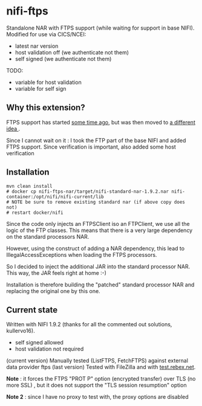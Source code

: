 # nifi-ftps
Standalone NAR with FTPS support (while waiting for support in base NIFI).
Modified for use via CICS/NCEI:
- latest nar version
- host validation off (we authenticate not them)
- self signed (we authenticate not them)

TODO:
- variable for host validation
- variable for self sign

## Why this extension?

FTPS support has started [some time ago](https://issues.apache.org/jira/browse/NIFI-2188), but was then moved to [a different idea
](https://issues.apache.org/jira/browse/NIFI-2278).

Since I cannot wait on it : I took the FTP part of the base NIFI and added FTPS support. Since verification is important, also
added some host verification

## Installation

```
mvn clean install
# docker cp nifi-ftps-nar/target/nifi-standard-nar-1.9.2.nar nifi-container:/opt/nifi/nifi-current/lib
# NOTE be sure to remove existing standard nar (if above copy does not)
# restart docker/nifi
```

Since the code only injects an FTPSClient iso an FTPClient, we use all the logic of the FTP classes. This means that there is a very large
dependency on the standard processors NAR.

However, using the construct of adding a NAR dependency, this lead to IllegalAccessExceptions when loading the FTPS processors.

So I decided to inject the additional JAR into the standard processor NAR. This way, the JAR feels right at home :-)

Installation is therefore building the "patched" standard processor NAR and replacing the original one by this one.

## Current state
Written with NIFI 1.9.2 (thanks for all the commented out solutions, kullervo16). 

- self signed allowed
- host validation not required

(current version) Manually tested (ListFTPS, FetchFTPS) against external data provider ftps
(last version) Tested with FileZilla and with [test.rebex.net](https://test.rebex.net/).

**Note** : it forces the FTPS "PROT P" option (encrypted transfer) over TLS (no more SSL) , but it does not support the "TLS session resumption" option

**Note 2** : since I have no proxy to test with, the proxy options are disabled

